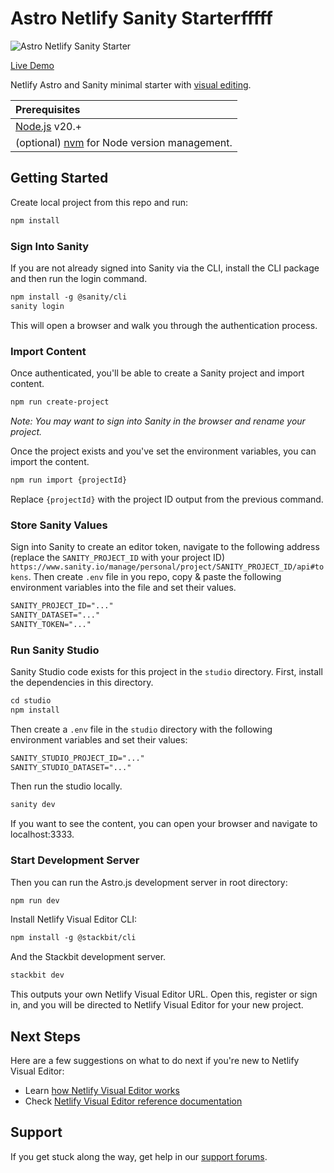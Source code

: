 # Astro Netlify Sanity Starterfffff

![Astro Netlify Sanity Starter](https://assets.stackbit.com/docs/astro-sanity-starter-thumb.jpg)

[Live Demo](https://astro-sanity-starter-demo.netlify.app/)

Netlify Astro and Sanity minimal starter with [visual editing](https://docs.netlify.com/visual-editor/overview/).

| Prerequisites                                                                |
| :--------------------------------------------------------------------------- |
| [Node.js](https://nodejs.org/) v20.+                                         |
| (optional) [nvm](https://github.com/nvm-sh/nvm) for Node version management. |

## Getting Started

Create local project from this repo and run:

```txt
npm install
```

### Sign Into Sanity

If you are not already signed into Sanity via the CLI, install the CLI package and then run the login command.

```txt
npm install -g @sanity/cli
sanity login
```

This will open a browser and walk you through the authentication process.

### Import Content

Once authenticated, you'll be able to create a Sanity project and import content.

```txt
npm run create-project
```

_Note: You may want to sign into Sanity in the browser and rename your project._

Once the project exists and you've set the environment variables, you can import the content.

```txt
npm run import {projectId}
```

Replace `{projectId}` with the project ID output from the previous command.

### Store Sanity Values

Sign into Sanity to create an editor token, navigate to the following address (replace the `SANITY_PROJECT_ID` with your project ID) `https://www.sanity.io/manage/personal/project/SANITY_PROJECT_ID/api#tokens`. Then create `.env` file in you repo, copy & paste the following environment variables into the file and set their values.

```txt
SANITY_PROJECT_ID="..."
SANITY_DATASET="..."
SANITY_TOKEN="..."
```

### Run Sanity Studio

Sanity Studio code exists for this project in the `studio` directory. First, install the dependencies in this directory.

```txt
cd studio
npm install
```

Then create a `.env` file in the `studio` directory with the following environment variables and set their values:

```txt
SANITY_STUDIO_PROJECT_ID="..."
SANITY_STUDIO_DATASET="..."
```

Then run the studio locally.

```txt
sanity dev
```

If you want to see the content, you can open your browser and navigate to localhost:3333.

### Start Development Server

Then you can run the Astro.js development server in root directory:

```txt
npm run dev
```

Install Netlify Visual Editor CLI:

```txt
npm install -g @stackbit/cli
```

And the Stackbit development server.

```txt
stackbit dev
```

This outputs your own Netlify Visual Editor URL. Open this, register or sign in, and you will be directed to Netlify Visual Editor for your new project.

## Next Steps

Here are a few suggestions on what to do next if you're new to Netlify Visual Editor:

- Learn [how Netlify Visual Editor works](https://docs.netlify.com/visual-editor/concepts/how-visual-editor-works/)
- Check [Netlify Visual Editor reference documentation](https://visual-editor-reference.netlify.com/)

## Support

If you get stuck along the way, get help in our [support forums](https://answers.netlify.com/).
